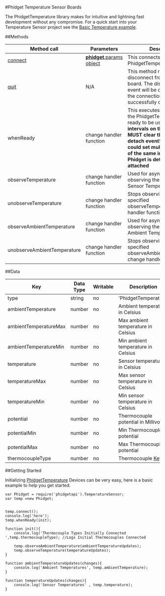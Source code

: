 #Phidget Temperature Sensor Boards

The PhidgetTemperature library makes for intuitive and lightning fast development without any compromise. For a quick start into your Temperature Sensor project see the [Basic Temperature example](https://github.com/RIAEvangelist/node-phidget-API/blob/master/examples/temperature.js).

##Methods

|Method call|Parameters|Description|
|-----------|----------|-----------|
|[connect](https://github.com/RIAEvangelist/node-phidget-API/blob/master/docs/Phidget.md#connecting--phidgetparams)|[__phidget__.params object](https://github.com/RIAEvangelist/node-phidget-API/blob/master/docs/Phidget.md#connecting--phidgetparams)|This connects the PhidgetTemperature |
|[quit](https://github.com/RIAEvangelist/node-phidget-API/blob/master/docs/Phidget.md#methods)|N/A |This method requests a disconnect from the Phidget board.  The disconnected event will be dispatched when the connection has been successfully disconnected. |
|whenReady|change handler function|This executes a function when the PhidgetTemperature is ready to be used. __If you set intervals on this event, you MUST clear them on the detach event! Otherwise, you could set multiple instances of the same interval if a Phidget is detached and re attached__|
|observeTemperature|change handler function|Used for asynchronously observing the changes to Sensor Temperature.|
|unobserveTemperature|change handler function|Stops observing from the specified observeTemperature's change handler function.|
|observeAmbientTemperature|change handler function|Used for asynchronously observing the changes to Ambient Temperature.|
|unobserveAmbientTemperature|change handler function|Stops observing from the specified observeAmbientTemperature's change handler function.|

##Data

|Key|Data Type|Writable|Description|
|---|---------|--------|-----------|
|type|string|no|'PhidgetTemperature'|
|ambientTemperature|number|no|Ambient temperature in Celsius|
|ambientTemperatureMax|number|no|Max ambient temperature in Celsius|
|ambientTemperatureMin|number|no|Min ambient temperature in Celsius|
|temperature|number|no|Sensor temperature in Celsius|
|temperatureMax|number|no|Max sensor temperature in Celsius|
|temperatureMin|number|no|Min sensor temperature in Celsius|
|potential|number|no|Thermocouple potential in Millivolts|
|potentialMin|number|no|Min Thermocouple potential|
|potentialMax|number|no|Max Thermocouple potential|
|thermocoupleType|number|no|Thermocouple [Key](http://www.phidgets.com/docs/Thermocouple_Primer)|

##Getting Started

Initializing [PhidgetTemperature](http://www.phidgets.com/products.php?category=35) Devices can be very easy, here is a basic example to help you get started.

    var Phidget = require('phidgetapi').TemperatureSensor;
    var temp =new Phidget;


    temp.connect();
    console.log('here');
    temp.whenReady(init);

    function init(){
        console.log('Thermocouple Types Initially Connected ',temp.thermocoupleType); //Logs Initial Thermocouples Connected

        temp.observeAmbientTemperature(ambientTemperatureUpdates);
        temp.observeTemperature(temperatureUpdates);
    }

    function ambientTemperatureUpdates(changes){
        console.log('Ambient Temperatures', temp.ambientTemperature);
    }

    function temperatureUpdates(changes){
        console.log('Sensor Temperatures' , temp.temperature);
    }

